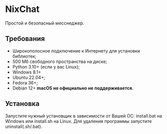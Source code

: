 # NixChat
Простой и безопасный месснеджер.
## Требования
- Широкополосное подключение к Интернету для установки библиотек;
- 500 Мб свободного пространства на диске;
- Python 3.10+ (если у вас Linux);
- Windows 8.1+
- Ubuntu 22.04+;
- Fedora 36+;
- Debian 12+
**macOS не официально не поддерживается.**
## Установка
Запустите нужный установщик в зависимости от Вашей ОС:
install.bat на Windows или install.sh на Linux.
Для удаления программы запустите uninstall(.sh/.bat).

